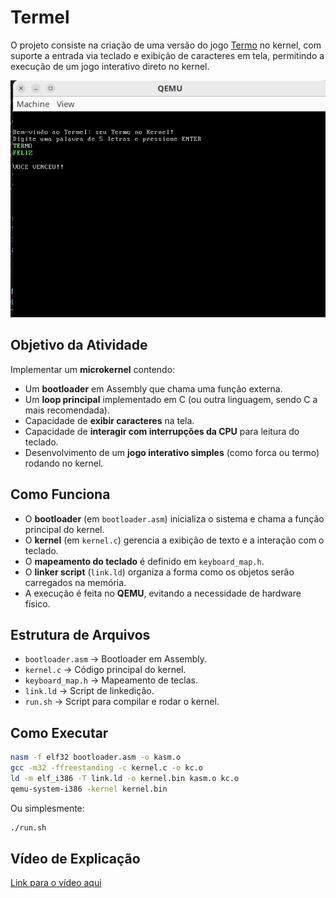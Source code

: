 # Termel

O projeto consiste na criação de uma versão do jogo [Termo](https://term.ooo/) no kernel, com suporte a entrada via teclado e exibição de caracteres em tela, permitindo a execução de um jogo interativo direto no kernel.  

<img src="img/termel.png">

## Objetivo da Atividade
Implementar um **microkernel** contendo:
- Um **bootloader** em Assembly que chama uma função externa.
- Um **loop principal** implementado em C (ou outra linguagem, sendo C a mais recomendada).
- Capacidade de **exibir caracteres** na tela.
- Capacidade de **interagir com interrupções da CPU** para leitura do teclado.
- Desenvolvimento de um **jogo interativo simples** (como forca ou termo) rodando no kernel.

## Como Funciona
- O **bootloader** (em `bootloader.asm`) inicializa o sistema e chama a função principal do kernel.
- O **kernel** (em `kernel.c`) gerencia a exibição de texto e a interação com o teclado.
- O **mapeamento do teclado** é definido em `keyboard_map.h`.
- O **linker script** (`link.ld`) organiza a forma como os objetos serão carregados na memória.
- A execução é feita no **QEMU**, evitando a necessidade de hardware físico.

## Estrutura de Arquivos
- `bootloader.asm` → Bootloader em Assembly.  
- `kernel.c` → Código principal do kernel.  
- `keyboard_map.h` → Mapeamento de teclas.  
- `link.ld` → Script de linkedição.  
- `run.sh` → Script para compilar e rodar o kernel.  

## Como Executar

```bash
nasm -f elf32 bootloader.asm -o kasm.o
gcc -m32 -ffreestanding -c kernel.c -o kc.o
ld -m elf_i386 -T link.ld -o kernel.bin kasm.o kc.o
qemu-system-i386 -kernel kernel.bin
```

Ou simplesmente:

```bash
./run.sh
```

## Vídeo de Explicação

[Link para o vídeo aqui](https://drive.google.com/file/d/19kerqvkFy9pEeErYp01IwSVuB9tw2A6X/view?usp=drivesdk)
